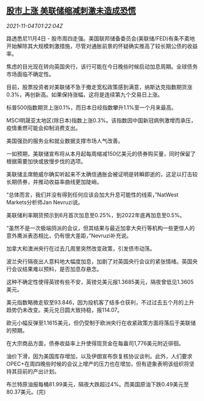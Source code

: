 <!--1635989462000-->
[股市上涨 美联储缩减刺激未造成恐慌](https://cn.reuters.com/article/asia-financial-markets-1104-thur-idCNKBS2HP031)
------

<div><i>2021-11-04T01:22:04Z</i></div><p>路透悉尼11月4日 - 股市周四走强。美国联邦储备委员会(美联储/FED)有条不紊地开始解除其大规模刺激措施，尽管对通胀前景的怀疑确实推高了较长期公债的收益率。</p><p>焦虑的目光现在转向英国央行，该行可能在今日晚些时候启动加息周期。全球债务市场面临不确定性。</p><p>目前，股票投资者对美联储不急于撤走宽松政策感到满意，纳斯达克指数期货涨0.3%，再创新高。如果保持涨幅，这将是连续第九个交易日上涨。</p><p>标普500指数期货上涨0.1%，而日本日经指数攀升1.1%至一个月来最高。</p><p>MSCI明晟亚太地区(除日本)指数上涨0.3%。该指数因中国新冠病例激增而承压，疫情重燃可能会抑制消费支出。</p><p>美国强劲的服务业和就业数据支撑市场人气改善。</p><p>一如预期，美联储宣布将从本月起每周缩减150亿美元的债券购买量，同时保留了根据需要加快或放慢步伐的选项。</p><p>美联储主席鲍威尔确实听起来不太确信通胀会被证明是转瞬即逝的，这足以打击较长期债券，并推动收益率曲线更加陡峭。</p><p>“总体而言，我们并没有得到任何应该会加大升息可能性的线索，”NatWest Markets分析师Jan Nevruzi说。</p><p>美联储利率期货预示到6月首次加息至0.25%，到2022年底再加息至0.5%。</p><p>“虽然不是一次极端鸽派的会议，但其结果与最近加拿大央行等机构一些更惊人的意外鹰派表态相比，仍有很大差距，”Nevruzi补充说。</p><p>加拿大和澳洲央行在过去几周里突然改变政策，引发债市动荡。</p><p>波兰央行隔夜出人意料地大幅度加息，加剧了对英国央行会议的紧张情绪。英国央行会议结果难以预料，是否加息存悬念。</p><p>这种不确定性使得英镑有些不安，英镑兑美元报1.3685美元，隔夜曾低见1.3605美元。</p><p>美元指数略微走软至93.846，因为投机客了结多仓获利，不过过去五个月的上升趋势仍未改变。美元兑日圆大致持稳，报114.07。</p><p>欧元小幅反弹至1.1615美元，但仍受制于欧洲央行在收紧政策方面将落后于美联储的预期。 </p><p>在大宗商品方面，债券收益率上升使得现货金在每盎司1,776美元附近徘徊。</p><p>油价下滑，因为美国库存增加，以及伊朗宣布恢复核协议谈判。此外，人们要求OPEC+在周四晚些时候的会议上增产的压力也在增加，但有迹象表明该组织将坚持其目前的产出计划。</p><p>布兰特原油报每桶81.99美元，隔夜大跌超过4%。而美国原油下跌0.49美元至80.37美元。(完)</p>
